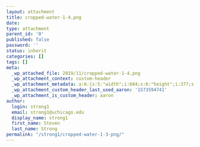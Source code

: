 ```yaml
---
layout: attachment
title: cropped-water-1-4.png
date: 
type: attachment
parent_id: '0'
published: false
password: ''
status: inherit
categories: []
tags: []
meta:
  _wp_attached_file: 2019/11/cropped-water-1-4.png
  _wp_attachment_context: custom-header
  _wp_attachment_metadata: a:6:{s:5:"width";i:604;s:6:"height";i:377;s:4:"file";s:29:"2019/11/cropped-water-1-4.png";s:5:"sizes";a:4:{s:9:"thumbnail";a:4:{s:4:"file";s:29:"cropped-water-1-4-150x150.png";s:5:"width";i:150;s:6:"height";i:150;s:9:"mime-type";s:9:"image/png";}s:6:"medium";a:4:{s:4:"file";s:29:"cropped-water-1-4-300x187.png";s:5:"width";i:300;s:6:"height";i:187;s:9:"mime-type";s:9:"image/png";}s:26:"aaron-featured-posts-thumb";a:4:{s:4:"file";s:29:"cropped-water-1-4-360x225.png";s:5:"width";i:360;s:6:"height";i:225;s:9:"mime-type";s:9:"image/png";}s:25:"aaron-jetpack-testimonial";a:4:{s:4:"file";s:28:"cropped-water-1-4-100x62.png";s:5:"width";i:100;s:6:"height";i:62;s:9:"mime-type";s:9:"image/png";}}s:10:"image_meta";a:12:{s:8:"aperture";s:1:"0";s:6:"credit";s:0:"";s:6:"camera";s:0:"";s:7:"caption";s:0:"";s:17:"created_timestamp";s:1:"0";s:9:"copyright";s:0:"";s:12:"focal_length";s:1:"0";s:3:"iso";s:1:"0";s:13:"shutter_speed";s:1:"0";s:5:"title";s:0:"";s:11:"orientation";s:1:"0";s:8:"keywords";a:0:{}}s:17:"attachment_parent";i:57;}
  _wp_attachment_custom_header_last_used_aaron: '1573594741'
  _wp_attachment_is_custom_header: aaron
author:
  login: strong1
  email: strong1@uchicago.edu
  display_name: strong1
  first_name: Steven
  last_name: Strong
permalink: "/strong1/cropped-water-1-3-png/"
---
```

